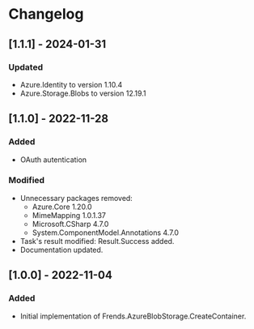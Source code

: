 # Changelog

## [1.1.1] - 2024-01-31
### Updated
- Azure.Identity to version 1.10.4
- Azure.Storage.Blobs to version 12.19.1

## [1.1.0] - 2022-11-28
### Added
- OAuth autentication
### Modified
- Unnecessary packages removed:
	- Azure.Core 1.20.0
	- MimeMapping 1.0.1.37
	- Microsoft.CSharp 4.7.0
	- System.ComponentModel.Annotations 4.7.0
- Task's result modified: Result.Success added. 
- Documentation updated.

## [1.0.0] - 2022-11-04
### Added
- Initial implementation of Frends.AzureBlobStorage.CreateContainer.
